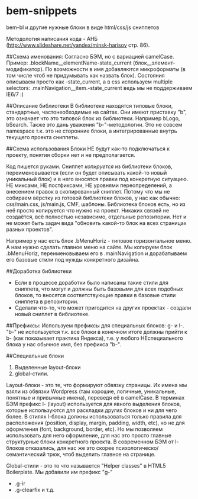 bem-snippets
============

bem-bl и другие нужные блоки в виде html/css/js сниппетов

Методология написания кода - АНБ (http://www.slideshare.net/yandex/minsk-harisov стр. 86).

##Схема именования: 
Согласно БЭМ, но с вариацией camelCase. 
Пример: .blockName__elementName-state_current (блок__элемент-модификатор). 
По возможности в имя добавляются микроформаты (в том числе чтоб не придумывать как назвать блок).
Состояния описываем просто как -state_current, а в css используем multiple selectors: .mainNavigation__item.-state_current
ведь мы не поддерживаем IE6/7 :)

##Описание библиотеки
В библиотеке находятся типовые блоки, стандартные, частонеобходимые на сайтах. Они имеют приставку "b", это означает что это типовой блок из библиотеки. Например bLogo, bSearch.
Также это дань уважения "b-"-методологии. 
Это не совсем namespace т.к. это не сторонние блоки, а интегрированные внутрь текущего проекта сниппеты.

##Схема использования
Блоки НЕ будут как-то подключаться к проекту, понятия сборки нет и не предполагается.

Код пишется руками. Сниппет _копируется_ из библиотеки блоков, переименовывается (если он будет описывать какой-то новый уникальный блок) и в него вносятся правки под конкретную ситуацию. 
НЕ миксами, НЕ постфиксами, НЕ уровнями переопределений, а внесением правок в скопированный сниплет. 
Потому что мы не собираем вёрстку из готовой библиотеки блоков, у нас как обычно: css/main.css, js/main.js, CMF, шаблоны. Библиотека блоков есть, но из неё просто копируется что нужно на проект. 
Никаких связей не создаётся, всё полностью независимо, отдельные репозитории. Нет и не может быть задач вида "обновить какой-то блок на всех страницах разных проектов".

Например у нас есть блок .bMenuHoriz - типовое горизонтальное меню. А нам нужно сделать главное меню на сайте. Мы копируем блок .bMenuHoriz, переименовываем его в .mainNavigation и дорабатываем его базовые стили под нужды конкретного дизайна.

##Доработка библиотеки
* Если в процессе доработки было написаны такие стили для сниппета, что могут и должны быть базовыми для всех подобных блоков, то вносятся соответствующие правки в базовые стили сниппета в репозитории.
* Сделали что-то, что может пригодится на других проектах - создали новый сниплет в библиотеке.

##Префиксы:
Используем префиксы для специальных блоков: g- и l-. 
"b-" не используется т.к. все блоки в конечном итоге должны прийти к b- (как показывает практика Яндекса), т.е. у любого НЕспециального блока у нас обычное имя, без префикса "b-".

##Специальные блоки
 1. Выделенные layout-блоки
 2. global-стили.

Layout-блоки - это те, что формируют обвязку страницы. Их имена мы взяли из обвязки Wordpress (там хорошие, логичные, уникальные, понятные и привычные имена), переведя её в camelCase.
В терминах БЭМ префикс l- (layout) используется для явного выделения блоков, которые используются для раскладки других блоков и ни для чего более. 
В стилях l-блока должны использоваться только правила для расположения (position, display, margin, padding, width, etc), но не для оформления (font, background, border, etc).
Но мы позволяем использовать для него оформление, для нас это просто главные структурные блоки конкретного проекта. 
В современном БЭМ от l- блоков отказались, для нас же это скорее психологическо/семантический трюк, чтоб выделить главное на странице.

Global-стили - это то что называется "Helper classes" в HTML5 Boilerplate. Мы добавили им префикс "g-"
* .g-ir
* .g-clearfix
и т.д.